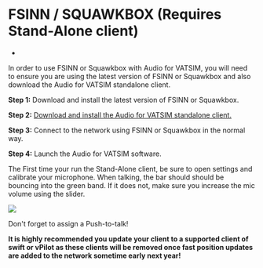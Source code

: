 # FSINN / SQUAWKBOX (Requires Stand-Alone client)


- 

In order to use FSINN or Squawkbox with Audio for VATSIM, you will need to ensure you are using the latest version of FSINN or Squawkbox and also download the Audio for VATSIM standalone client.

<b>Step 1:</b> Download and install the latest version of FSINN or Squawkbox.

<b>Step 2:</b> <a href="/downloads/standalone">Download and install the Audio for VATSIM standalone client.</a>

<b>Step 3:</b> Connect to the network using FSINN or Squawkbox in the normal way.

<b>Step 4:</b> Launch the Audio for VATSIM software.

The First time your run the Stand-Alone client, be sure to open settings and calibrate your microphone. When talking, the bar should should be bouncing into the green band. If it does not, make sure you increase the mic volume using the slider.

<span style="width:100%;display:flex;"><img src="https://i.imgur.com/J3C45wA.png"></span>

Don't forget to assign a Push-to-talk!

<B>It is highly recommended you update your client to a supported client of swift or vPilot as these clients will be removed once fast position updates are added to the network sometime early next year!</B>
